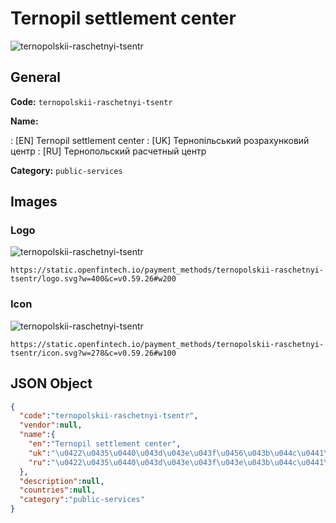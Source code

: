 
# Ternopil settlement center 
![ternopolskii-raschetnyi-tsentr](https://static.openfintech.io/payment_methods/ternopolskii-raschetnyi-tsentr/logo.svg?w=400&c=v0.59.26#w200)  

## General 
**Code:** `ternopolskii-raschetnyi-tsentr` 
 
**Name:** 
 
:	[EN] Ternopil settlement center 
:	[UK] Тернопільський розрахунковий центр 
:	[RU] Тернопольский расчетный центр 
 
**Category:** `public-services` 
 

## Images 

### Logo 
![ternopolskii-raschetnyi-tsentr](https://static.openfintech.io/payment_methods/ternopolskii-raschetnyi-tsentr/logo.svg?w=400&c=v0.59.26#w200)  

```
https://static.openfintech.io/payment_methods/ternopolskii-raschetnyi-tsentr/logo.svg?w=400&c=v0.59.26#w200
```  

### Icon 
![ternopolskii-raschetnyi-tsentr](https://static.openfintech.io/payment_methods/ternopolskii-raschetnyi-tsentr/icon.svg?w=278&c=v0.59.26#w100)  

```
https://static.openfintech.io/payment_methods/ternopolskii-raschetnyi-tsentr/icon.svg?w=278&c=v0.59.26#w100
```  

## JSON Object 

```json
{
  "code":"ternopolskii-raschetnyi-tsentr",
  "vendor":null,
  "name":{
    "en":"Ternopil settlement center",
    "uk":"\u0422\u0435\u0440\u043d\u043e\u043f\u0456\u043b\u044c\u0441\u044c\u043a\u0438\u0439 \u0440\u043e\u0437\u0440\u0430\u0445\u0443\u043d\u043a\u043e\u0432\u0438\u0439 \u0446\u0435\u043d\u0442\u0440",
    "ru":"\u0422\u0435\u0440\u043d\u043e\u043f\u043e\u043b\u044c\u0441\u043a\u0438\u0439 \u0440\u0430\u0441\u0447\u0435\u0442\u043d\u044b\u0439 \u0446\u0435\u043d\u0442\u0440"
  },
  "description":null,
  "countries":null,
  "category":"public-services"
}
```  
